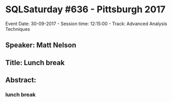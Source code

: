 # SQLSaturday #636 - Pittsburgh 2017
Event Date: 30-09-2017 - Session time: 12:15:00 - Track: Advanced Analysis Techniques
## Speaker: Matt Nelson
## Title: Lunch break
## Abstract:
### lunch break
